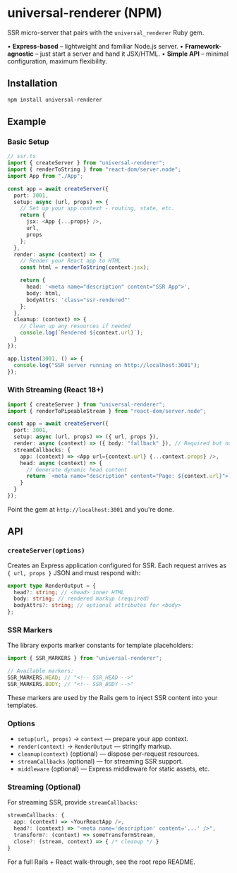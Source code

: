 # universal-renderer (NPM)

SSR micro-server that pairs with the `universal_renderer` Ruby gem.

• **Express-based** – lightweight and familiar Node.js server.
• **Framework-agnostic** – just start a server and hand it JSX/HTML.
• **Simple API** – minimal configuration, maximum flexibility.

## Installation

```bash
npm install universal-renderer
```

## Example

### Basic Setup

```ts
// ssr.ts
import { createServer } from "universal-renderer";
import { renderToString } from "react-dom/server.node";
import App from "./App";

const app = await createServer({
  port: 3001,
  setup: async (url, props) => {
    // Set up your app context - routing, state, etc.
    return {
      jsx: <App {...props} />,
      url,
      props
    };
  },
  render: async (context) => {
    // Render your React app to HTML
    const html = renderToString(context.jsx);

    return {
      head: '<meta name="description" content="SSR App">',
      body: html,
      bodyAttrs: 'class="ssr-rendered"'
    };
  },
  cleanup: (context) => {
    // Clean up any resources if needed
    console.log(`Rendered ${context.url}`);
  }
});

app.listen(3001, () => {
  console.log("SSR server running on http://localhost:3001");
});
```

### With Streaming (React 18+)

```ts
import { createServer } from "universal-renderer";
import { renderToPipeableStream } from "react-dom/server.node";

const app = await createServer({
  port: 3001,
  setup: async (url, props) => ({ url, props }),
  render: async (context) => ({ body: "fallback" }), // Required but not used for streaming
  streamCallbacks: {
    app: (context) => <App url={context.url} {...context.props} />,
    head: async (context) => {
      // Generate dynamic head content
      return `<meta name="description" content="Page: ${context.url}">`;
    }
  }
});
```

Point the gem at `http://localhost:3001` and you're done.

## API

### `createServer(options)`

Creates an Express application configured for SSR. Each request arrives as `{ url, props }` JSON and must respond with:

```ts
export type RenderOutput = {
  head?: string; // <head> inner HTML
  body: string; // rendered markup (required)
  bodyAttrs?: string; // optional attributes for <body>
};
```

### SSR Markers

The library exports marker constants for template placeholders:

```ts
import { SSR_MARKERS } from "universal-renderer";

// Available markers:
SSR_MARKERS.HEAD; // "<!-- SSR_HEAD -->"
SSR_MARKERS.BODY; // "<!-- SSR_BODY -->"
```

These markers are used by the Rails gem to inject SSR content into your templates.

### Options

- `setup(url, props)` → `context` &mdash; prepare your app context.
- `render(context)` → `RenderOutput` &mdash; stringify markup.
- `cleanup(context)` (optional) &mdash; dispose per-request resources.
- `streamCallbacks` (optional) &mdash; for streaming SSR support.
- `middleware` (optional) &mdash; Express middleware for static assets, etc.

### Streaming (Optional)

For streaming SSR, provide `streamCallbacks`:

```ts
streamCallbacks: {
  app: (context) => <YourReactApp />,
  head?: (context) => "<meta name='description' content='...' />",
  transform?: (context) => someTransformStream,
  close?: (stream, context) => { /* cleanup */ }
}
```

For a full Rails + React walk-through, see the root repo README.
